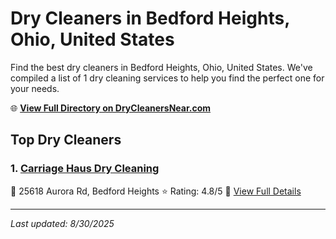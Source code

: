 # Dry Cleaners in Bedford Heights, Ohio, United States

Find the best dry cleaners in Bedford Heights, Ohio, United States. We've compiled a list of 1 dry cleaning services to help you find the perfect one for your needs.

🌐 **[View Full Directory on DryCleanersNear.com](https://drycleanersnear.com/city/US/Ohio/Bedford%20Heights)**

## Top Dry Cleaners

### 1. [Carriage Haus Dry Cleaning](https://drycleanersnear.com/dryCleaner/6875b6579b5c02c2ea277e86/carriage-haus-dry-cleaning)
📍 25618 Aurora Rd, Bedford Heights
⭐ Rating: 4.8/5
🔗 [View Full Details](https://drycleanersnear.com/dryCleaner/6875b6579b5c02c2ea277e86/carriage-haus-dry-cleaning)


---

*Last updated: 8/30/2025*
